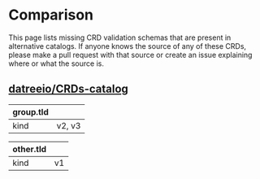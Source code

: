 
# Comparison

This page lists missing CRD validation schemas that are present in alternative catalogs. If anyone knows the source of any of these CRDs, please make a pull request with that source or create an issue explaining where or what the source is.

## [datreeio/CRDs-catalog](https://github.com/datreeio/CRDs-catalog)

| group.tld | |
| --- | --- |
| kind | v2, v3 |

| other.tld | |
| --- | --- |
| kind | v1 |

